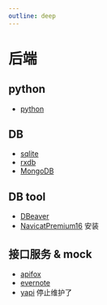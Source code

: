 ```yaml
---
outline: deep
---
```

# 后端
## python
- [python](https://www.python.org/)
## DB
- [sqlite](https://sqlite.org/)
- [rxdb](https://rxdb.info/)
- [MongoDB](https://www.mongodb.com/zh-cn/docs/drivers/node/current/)
## DB tool
- [DBeaver](https://dbeaver.io/)
- [NavicatPremium16](https://www.cnblogs.com/kkdaj/p/16260681.html) 安装
## 接口服务 & mock
- [apifox](https://apifox.com/)
- [evernote](https://www.evernote.com/)
- [yapi](https://hellosean1025.github.io/yapi/index.html) 停止维护了

